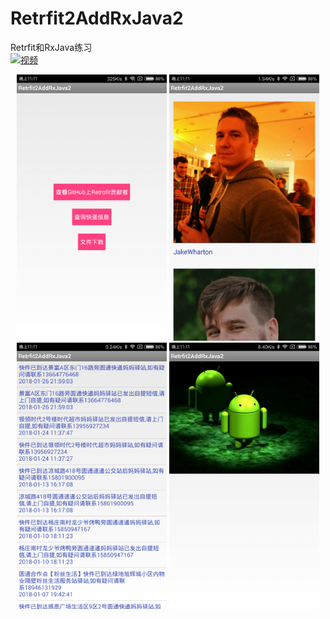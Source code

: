 # Retrfit2AddRxJava2
Retrfit和RxJava练习
<br>
[![视频](https://i.ytimg.com/vi/aTkBDQQNL6w/3.jpg?time=1517497723276)](https://www.youtube.com/watch?v=aTkBDQQNL6w&feature=youtu.be)
<div align=center>
<img src="https://github.com/heyl1989/Retrfit2AddRxJava2/blob/master/Screenshots/Screenshot_2018-02-01-23-11-06-522_cn.v1.retrfit2.png" width="240" height="426" alt="截屏1"/>

<img src="https://github.com/heyl1989/Retrfit2AddRxJava2/blob/master/Screenshots/Screenshot_2018-02-01-23-11-21-899_cn.v1.retrfit2.png" width="240" height="426" alt="截屏1"/>

<img src="https://github.com/heyl1989/Retrfit2AddRxJava2/blob/master/Screenshots/Screenshot_2018-02-01-23-11-27-993_cn.v1.retrfit2.png" width="240" height="426" alt="截屏1"/>

<img src="https://github.com/heyl1989/Retrfit2AddRxJava2/blob/master/Screenshots/Screenshot_2018-02-01-23-11-33-905_cn.v1.retrfit2.png" width="240" height="426" alt="截屏1"/>

</div>